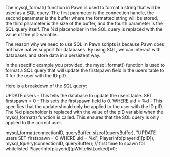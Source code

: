 


The mysql_format() function in Pawn is used to format a string that will be used as a SQL query. The first parameter is the connection handle, the second parameter is the buffer where the formatted string will be stored, the third parameter is the size of the buffer, and the fourth parameter is the SQL query itself. The %d placeholder in the SQL query is replaced with the value of the pID variable.

The reason why we need to use SQL in Pawn scripts is because Pawn does not have native support for databases. By using SQL, we can interact with databases and store data in a persistent way.

In the specific example you provided, the mysql_format() function is used to format a SQL query that will update the firstspawn field in the users table to 0 for the user with the ID pID.

Here is a breakdown of the SQL query:

UPDATE users - This tells the database to update the users table.
SET firstspawn = 0 - This sets the firstspawn field to 0.
WHERE uid = %d - This specifies that the update should only be applied to the user with the ID pID.
The %d placeholder is replaced with the value of the pID variable when the mysql_format() function is called. This ensures that the SQL query is only applied to the correct user.




mysql_format(connectionID, queryBuffer, sizeof(queryBuffer), "UPDATE users SET firstspawn = 0 WHERE uid = %d", PlayerInfo[playerid][pID]);
	mysql_tquery(connectionID, queryBuffer);
		// first time to spawn for whitelisted
		PlayerInfo[playerid][pWhitelistLocked]=0;
